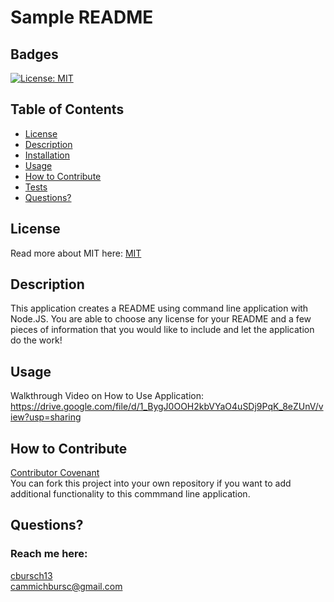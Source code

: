 # Sample README
  ## Badges
  [![License: MIT](https://img.shields.io/badge/License-MIT-yellow.svg)](https://opensource.org/licenses/MIT)

  ## Table of Contents
  * [License](#license)
  * [Description](#description)
  * [Installation](#installation)
  * [Usage](#usage)
  * [How to Contribute](#how-to-contribute)
  * [Tests](#tests)
  * [Questions?](#questions)

  ## License
  Read more about MIT here:
  [MIT](https://opensource.org/licenses/MIT)

  ## Description
  This application creates a README using command line application with Node.JS. You are able to choose any license for your README and a few pieces of information that you would like to include and let the application do the work!


  ## Usage
  Walkthrough Video on How to Use Application:
  https://drive.google.com/file/d/1_BygJ0OOH2kbVYaO4uSDj9PqK_8eZUnV/view?usp=sharing

  ## How to Contribute
  [Contributor Covenant](https://www.contributor-covenant.org/)  
  You can fork this project into your own repository if you want to add additional functionality to this commmand line application.


  ## Questions?
  ### Reach me here: 
  [cbursch13](https://github.com/cbursch13)  
  cammichbursc@gmail.com